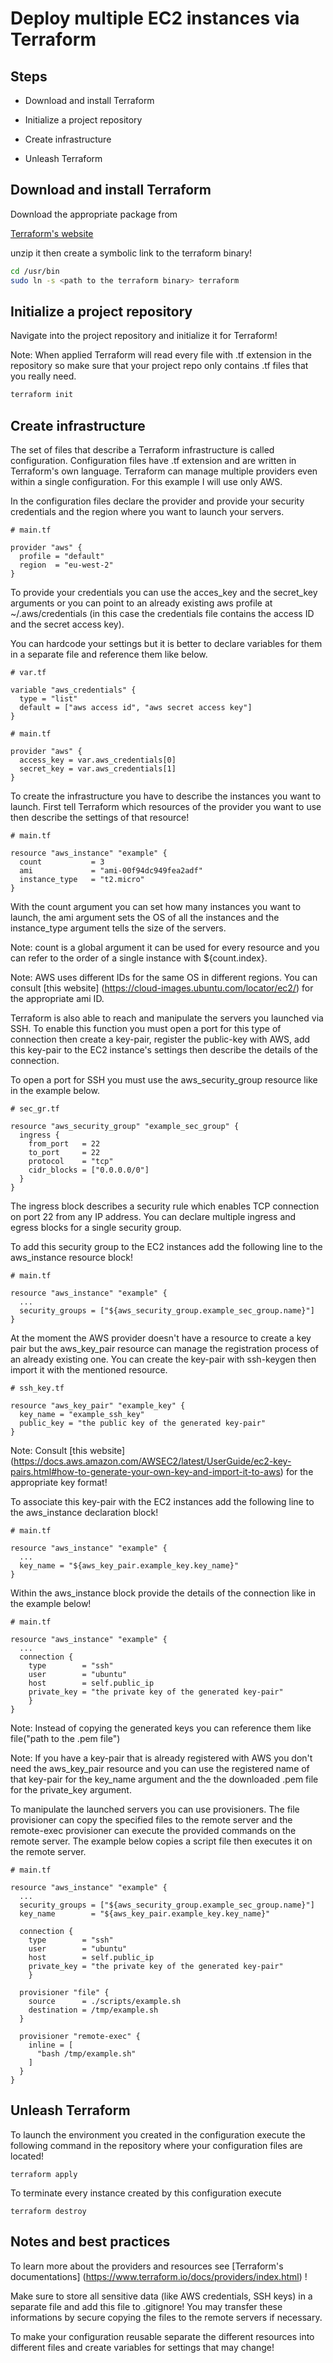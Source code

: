 # Deploy multiple EC2 instances via Terraform

## Steps

- Download and install Terraform

- Initialize a project repository

- Create infrastructure

- Unleash Terraform


## Download and install Terraform

Download the appropriate package from 

[Terraform&#39;s website](https://learn.hashicorp.com/terraform/getting-started/install.html)

 unzip it then create a symbolic link to the terraform binary!

```bash
cd /usr/bin
sudo ln -s <path to the terraform binary> terraform
```

## Initialize a project repository

Navigate into the project repository and initialize it for Terraform!

Note: When applied Terraform will read every file with .tf extension in the repository so make sure that your project repo only contains .tf files that you really need.

```bash
terraform init
```

## Create infrastructure

The set of files that describe a Terraform infrastructure is called configuration. Configuration files have .tf extension and are written in Terraform's own language. Terraform can manage multiple providers even within a single configuration. For this example I will use only AWS.

In the configuration files declare the provider and provide your security credentials and the region where you want to launch your servers.

```
# main.tf

provider "aws" {
  profile = "default"
  region  = "eu-west-2"
}
```

To provide your credentials you can use the acces_key and the secret_key arguments or you can point to an already existing aws profile at ~/.aws/credentials (in this case the credentials file contains the access ID and the secret access key).

You can hardcode your settings but it is better to declare variables for them in a separate file and reference them like below.

```
# var.tf

variable "aws_credentials" {
  type = "list"
  default = ["aws access id", "aws secret access key"]
}
```

```
# main.tf

provider "aws" {
  access_key = var.aws_credentials[0]
  secret_key = var.aws_credentials[1]
}
```

To create the infrastructure you have to describe the instances you want to launch. First tell Terraform which resources of the provider you want to use then describe the settings of that resource!

```
# main.tf

resource "aws_instance" "example" {
  count           = 3 
  ami             = "ami-00f94dc949fea2adf"
  instance_type   = "t2.micro"
}
```

With the count argument you can set how many instances you want to launch, the ami argument sets the OS of all the instances and the instance_type argument tells the size of the servers.

Note: count is a global argument it can be used for every resource and you can refer to the order of a single instance with ${count.index}.

Note: AWS uses different IDs for the same OS in different regions. You can consult [this website] (https://cloud-images.ubuntu.com/locator/ec2/) for the appropriate ami ID.

Terraform is also able to reach and manipulate the servers you launched via SSH. To enable this function you must open  a port for this type of connection then create a key-pair, register the public-key with AWS, add this key-pair to the EC2 instance's settings then describe the details of the connection.

To open a port for SSH you must use the aws_security_group resource like in the example below.

```
# sec_gr.tf

resource "aws_security_group" "example_sec_group" {
  ingress {
    from_port   = 22
    to_port     = 22
    protocol    = "tcp"
    cidr_blocks = ["0.0.0.0/0"]
  }
}
```

The ingress block describes a security rule which enables TCP connection on port 22 from any IP address. You can declare multiple ingress and egress blocks for a single security group.

To add this security group to the EC2 instances add the following line to the aws_instance resource block!

```
# main.tf

resource "aws_instance" "example" {
  ...
  security_groups = ["${aws_security_group.example_sec_group.name}"]
}
```

At the moment the AWS provider doesn't have a resource to create a key pair but the aws_key_pair resource can manage the registration process of an already existing one. You can create the key-pair with ssh-keygen then import it with the mentioned resource.

```
# ssh_key.tf

resource "aws_key_pair" "example_key" {
  key_name = "example_ssh_key"
  public_key = "the public key of the generated key-pair"
}
```

Note: Consult [this website] (https://docs.aws.amazon.com/AWSEC2/latest/UserGuide/ec2-key-pairs.html#how-to-generate-your-own-key-and-import-it-to-aws) for the appropriate key format!

To associate this key-pair with the EC2 instances add the following line to the aws_instance declaration block!

```
# main.tf

resource "aws_instance" "example" {
  ...
  key_name = "${aws_key_pair.example_key.key_name}"
}
```

Within the aws_instance block provide the details of the connection like in the example below!

```
# main.tf

resource "aws_instance" "example" {
  ...
  connection {
    type        = "ssh"
    user        = "ubuntu"
    host        = self.public_ip
    private_key = "the private key of the generated key-pair"
    }
}
```

Note: Instead of copying the generated keys you can reference them like file("path to the .pem file")

Note: If you have a key-pair that is already registered with AWS you don't need the aws_key_pair resource and you can use the registered name of that key-pair for the key_name argument and the the downloaded .pem file for  the private_key argument.

To manipulate the launched servers you can use provisioners. The file provisioner can copy the specified files to the remote server and the remote-exec provisioner can execute the provided commands on the remote server. The example below copies a script file then executes it on the remote server.

```
# main.tf

resource "aws_instance" "example" {
  ...
  security_groups = ["${aws_security_group.example_sec_group.name}"]
  key_name        = "${aws_key_pair.example_key.key_name}"
  
  connection {
    type        = "ssh"
    user        = "ubuntu"
    host        = self.public_ip
    private_key = "the private key of the generated key-pair"
    }
    
  provisioner "file" {
    source      = ./scripts/example.sh
    destination = /tmp/example.sh
  }
  
  provisioner "remote-exec" {
    inline = [
      "bash /tmp/example.sh"
    ]
  }
}
```

## Unleash Terraform

To launch the environment you created in the configuration execute the following command in the repository where your configuration files are located!

```
terraform apply
```

To terminate every instance created by this configuration execute 

```
terraform destroy
```

## Notes and best practices

To learn more about the providers and resources see [Terraform's documentations] (https://www.terraform.io/docs/providers/index.html) !

Make sure to store all sensitive data (like AWS credentials, SSH keys) in a separate file and add this file to .gitignore! You may transfer these informations by secure copying the files to the remote servers if necessary.

To make your configuration reusable separate the different resources into different files and create variables for settings that may change!